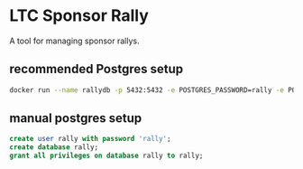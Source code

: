 # LTC Sponsor Rally

A tool for managing sponsor rallys.

## recommended Postgres setup

```bash
docker run --name rallydb -p 5432:5432 -e POSTGRES_PASSWORD=rally -e POSTGRES_USER=rally -d postgres:11
```

## manual postgres setup

```sql
create user rally with password 'rally';
create database rally;
grant all privileges on database rally to rally;
```
